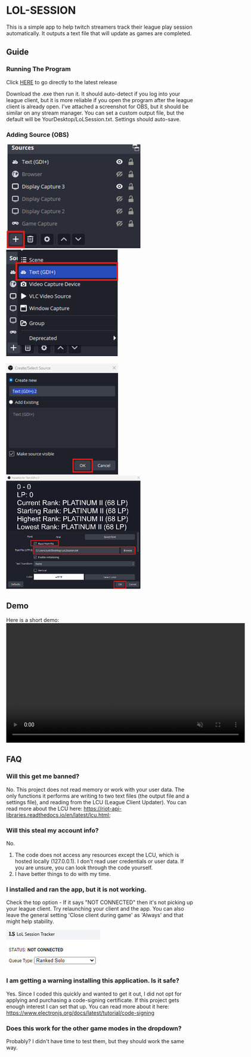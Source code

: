 # LOL-SESSION

This is a simple app to help twitch streamers track their league play session automatically. It outputs a text file that will update as games are completed.

## Guide

### Running The Program

Click [HERE](https://github.com/justin8502/lol-session/releases/tag/build) to go directly to the latest release

Download the .exe then run it. It should auto-detect if you log into your league client, but it is more reliable if you open the program after the league client is already open. I've attached a screenshot for OBS, but it should be similar on any stream manager. You can set a custom output file, but the default will be YourDesktop/LoLSession.txt. Settings should auto-save. 

### Adding Source (OBS)

<img src="./media/guide-1.png" width="360px" style="margin-right: 60px">
<img src="./media/guide-2.png" width="300px">
<br />
<br />
<img src="./media/guide-3.png" width="300px" style="margin-right: 60px">
<img src="./media/guide-4.png" width="360px">

## Demo

Here is a short demo: 
<video width="640" autoplay loop muted>
  <source src="./media/demo.mp4" type="video/mp4" />
</video>

## FAQ

### Will this get me banned?

No. This project does not read memory or work with your user data. The only functions it performs are writing to two text files (the output file and a settings file), and reading from the LCU (League Client Updater). You can read more about the LCU here: https://riot-api-libraries.readthedocs.io/en/latest/lcu.html; 

### Will this steal my account info?

No. 
  1. The code does not access any resources except the LCU, which is hosted locally (127.0.0.1). I don't read user credentials or user data. If you are unsure, you can look through the code yourself. 
  2. I have better things to do with my time.

### I installed and ran the app, but it is not working.

Check the top option - If it says "NOT CONNECTED" then it's not picking up your league client. Try relaunching your client and the app. You can also leave the general setting 'Close client during game' as 'Always' and that might help stability. 

![FAQ1.png](./media/faq-1.png)

### I am getting a warning installing this application. Is it safe?

Yes. Since I coded this quickly and wanted to get it out, I did not opt for applying and purchasing a code-signing certificate. If this project gets enough interest I can set that up. You can read more about it here: https://www.electronjs.org/docs/latest/tutorial/code-signing

### Does this work for the other game modes in the dropdown?

Probably? I didn't have time to test them, but they should work the same way. 